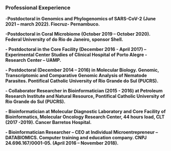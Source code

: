 ### Professional Exeperience

 -**Postdoctoral in Genomics and Phylogenomics of SARS-CoV-2 (June 2021 – march 2022). Fiocruz- Pernambuco.**

 **-Postdoctoral in Coral Microbiome (October 2019 – October 2020). Federal University of do Rio de Janeiro, sponsor Shell.**

 **- Postdoctoral in the Core Facility (December 2016 - April 2017) – Experimental Center Studies of Clinical Hospital of Porto Alegre  - Research Center – UAMP.**

 **- Postdoctoral (December 2014 – 2016) in Molecular Biology. Genomic, Transcriptomic and Comparative Genomic Analysis of Nematode Parasites. Pontifical Catholic University of Rio Grande do Sul (PUCRS).**

 **- Collaborator Researcher in Bioinformatician (2015 - 2016) at Petroleum Research Institute and Natural Resource, Pontifical Catholic University of Rio Grande do Sul (PUCRS).**

 **- Bioinformatician at Molecular Diagnostic Laboratory and Core Facility of Bioinformatics, Molecular Oncology Research Center, 44 hours load, CLT (2017 -2019). Cancer Barretos Hospital.**

 **- Bioinformatician Researcher – CEO at Individual Microentrepreneur – DATABIOMICS. Computer training and education company. CNPJ 24.696.167/0001-05. (April 2016 – November 2018).**
